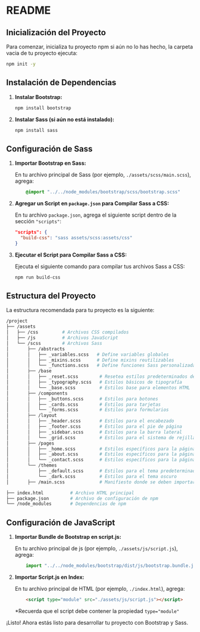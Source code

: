 # README

## Inicialización del Proyecto

Para comenzar, inicializa tu proyecto npm si aún no lo has hecho, la carpeta vacia de tu proyecto ejecuta:

```bash
npm init -y
```

## Instalación de Dependencias

1. **Instalar Bootstrap:**

    ```bash
    npm install bootstrap
    ```

2. **Instalar Sass (si aún no está instalado):**

    ```bash
    npm install sass
    ```

## Configuración de Sass

1. **Importar Bootstrap en Sass:**

    En tu archivo principal de Sass (por ejemplo, `./assets/scss/main.scss`), agrega:

    ```scss
        @import "../../node_modules/bootstrap/scss/bootstrap.scss"
    ```

2. **Agregar un Script en `package.json` para Compilar Sass a CSS:**

    En tu archivo `package.json`, agrega el siguiente script dentro de la sección `"scripts"`:

    ```json
    "scripts": {
      "build-css": "sass assets/scss:assets/css"
    }
    ```

3. **Ejecutar el Script para Compilar Sass a CSS:**

    Ejecuta el siguiente comando para compilar tus archivos Sass a CSS:

    ```bash
    npm run build-css
    ```

## Estructura del Proyecto

La estructura recomendada para tu proyecto es la siguiente:

```bash
/project
├── /assets
│   ├── /css         # Archivos CSS compilados
│   ├── /js          # Archivos JavaScript
│   └── /scss        # Archivos Sass
│       ├── /abstracts
│       │   ├── _variables.scss   # Define variables globales
│       │   ├── _mixins.scss      # Define mixins reutilizables
│       │   └── _functions.scss   # Define funciones Sass personalizadas
│       ├── /base
│       │   ├── _reset.scss        # Resetea estilos predeterminados del navegador
│       │   ├── _typography.scss   # Estilos básicos de tipografía
│       │   └── _base.scss         # Estilos base para elementos HTML
│       ├── /components
│       │   ├── _buttons.scss      # Estilos para botones
│       │   ├── _cards.scss        # Estilos para tarjetas
│       │   └── _forms.scss        # Estilos para formularios
│       ├── /layout
│       │   ├── _header.scss       # Estilos para el encabezado
│       │   ├── _footer.scss       # Estilos para el pie de página
│       │   ├── _sidebar.scss      # Estilos para la barra lateral
│       │   └── _grid.scss         # Estilos para el sistema de rejilla
│       ├── /pages
│       │   ├── _home.scss         # Estilos específicos para la página de inicio
│       │   ├── _about.scss        # Estilos específicos para la página de "Sobre nosotros"
│       │   └── _contact.scss      # Estilos específicos para la página de contacto
│       └── /themes
│           ├── _default.scss      # Estilos para el tema predeterminado
│           └── _dark.scss         # Estilos para el tema oscuro
│       ├── /main.scss             # Manifiesto donde se deben importar todos los parciales 

├── index.html          # Archivo HTML principal
├── package.json        # Archivo de configuración de npm
└── /node_modules       # Dependencias de npm
```

## Configuración de JavaScript
1. **Importar Bundle de Bootstrap en script.js:**

    En tu archivo principal de js (por ejemplo, `./assets/js/script.js`), agrega:

    ```js
        import "../../node_modules/bootstrap/dist/js/bootstrap.bundle.js";
    ```
2. **Importar Script.js en Index:**

    En tu archivo principal de HTML (por ejemplo, `./index.html`), agrega:

    ```html
        <script type="module" src="./assets/js/script.js"></script>
    ```

    *Recuerda que el script debe contener la propiedad `type="module"`

¡Listo! Ahora estás listo para desarrollar tu proyecto con Bootstrap y Sass.
